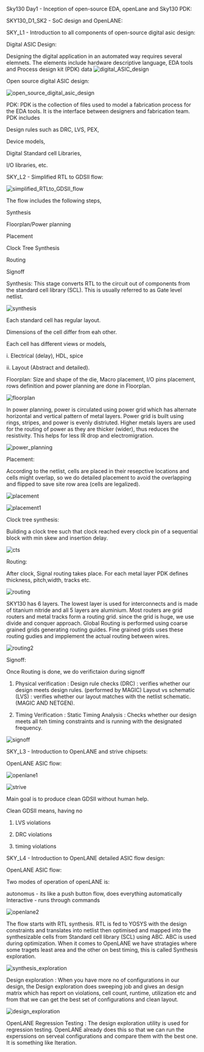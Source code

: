 Sky130 Day1 - Inception of open-source EDA, openLane and Sky130 PDK:

SKY130_D1_SK2 - SoC design and OpenLANE:

SKY_L1 - Introduction to all components of open-source digital asic design:

Digital ASIC Design:

Designing the digital application in an automated way requires several elemnets. The elements include hardware descriptive language, EDA tools and Process design kit (PDK) data
![digital_ASIC_design](https://github.com/shubhagore/openlanePDworkshop/assets/135098553/2cd65f27-8f31-4cd3-bfc1-ce8ca5f1d35d)


Open source digital ASIC design:

![open_source_digital_asic_design](https://github.com/shubhagore/openlanePDworkshop/assets/135098553/dbeedaef-770a-4510-93cc-6a56616fe18e)

PDK: PDK is the collection of files used to model a fabrication process for the EDA tools. It is the interface between designers and fabrication team. PDK includes 
       
Design rules such as DRC, LVS, PEX,

Device models,

Digital Standard cell Libraries,

I/O libraries, etc.
       

SKY_L2 - Simplified RTL to GDSII flow:

![simplified_RTLto_GDSII_flow](https://github.com/shubhagore/openlanePDworkshop/assets/135098553/2d52f407-778f-428f-a059-f61746930e06)

The flow includes the following steps,

Synthesis

Floorplan/Power planning

Placement

Clock Tree Synthesis

Routing

Signoff

Synthesis: This stage converts RTL to the circuit out of components from the standard cell library (SCL). This is usually referred to as Gate level netlist. 

![synthesis](https://github.com/shubhagore/openlanePDworkshop/assets/135098553/3a69b3c9-b655-4609-bfcc-d5b8066d9db2)

Each standard cell has regular layout.

Dimensions of the cell differ from eah other.

Each cell has different views or models,

i. Electrical (delay), HDL, spice

ii. Layout (Abstract and detailed).

Floorplan: Size and shape of the die, Macro placement, I/O pins placement, rows definition and power planning are done in Floorplan.

![floorplan](https://github.com/shubhagore/openlanePDworkshop/assets/135098553/daaedeb0-7da9-4741-8531-ac05d8d6a74d)

In power planning, power is circulated using power grid which has alternate horizontal and vertical pattern of metal layers. Power grid is built using rings, stripes, and power is evenly distriuted. Higher metals layers are used for the routing of power as they are thicker (wider), thus reduces the resistivity. This helps for less IR drop and electromigration.

![power_planning](https://github.com/shubhagore/openlanePDworkshop/assets/135098553/d24da1df-57d1-4b68-b3b4-6ba059beb12b)

Placement: 

According to the netlist, cells are placed in their resepctive locations and cells might overlap, so we do detailed placement to avoid the overlapping and flipped to save site row area (cells are legalized).

![placement](https://github.com/shubhagore/openlanePDworkshop/assets/135098553/cb5c4de7-6a2f-44eb-a4c5-4f3d2bc4624f)

![placement1](https://github.com/shubhagore/openlanePDworkshop/assets/135098553/f51d9dd9-8bf3-462b-a5b0-46da882e4008)

Clock tree synthesis:

Building a clock tree such that clock reached every clock pin of a sequential block with min skew and insertion delay.

![cts](https://github.com/shubhagore/openlanePDworkshop/assets/135098553/f4946890-8efe-49d6-9845-80b53aa6664d)

Routing:

After clock, Signal routing takes place. For each metal layer PDK defines thickness, pitch,width, tracks etc.

![routing](https://github.com/shubhagore/openlanePDworkshop/assets/135098553/57db0967-9581-45f9-935f-dbce47ae764b)

SKY130 has 6 layers. The lowest layer is used for interconnects and is made of titanium nitride and all 5 layers are aluminium. Most routers are grid routers and metal tracks form a routing grid. since the grid is huge, we use divide and conquer approach. Global Routing is performed using coarse grained grids generating routing guides. Fine grained grids uses these routing gudies and impplement the actual routing between wires.

![routing2](https://github.com/shubhagore/openlanePDworkshop/assets/135098553/6b8a6df1-fb7f-469c-99b6-319f1ad932b3)

Signoff:

Once Routing is done, we do verifictaion during signoff

1. Physical verification :
Design rule checks (DRC) : verifies whether our design meets design rules. (performed by MAGIC) Layout vs schematic (LVS) : verifies whether our layout matches with the netlist schematic.(MAGIC AND NETGEN).

2. Timing Verification : Static Timing Analysis : Checks whether our design meets all teh timing constraints and is running with the designated frequency.

![signoff](https://github.com/shubhagore/openlanePDworkshop/assets/135098553/2859e628-91c4-4cd3-aeec-a58c451c5af1)


SKY_L3 - Introduction to OpenLANE and strive chipsets:

OpenLANE ASIC flow:

![openlane1](https://github.com/shubhagore/openlanePDworkshop/assets/135098553/921304b8-c487-41e8-b2e5-e7cbf960a627)

![strive](https://github.com/shubhagore/openlanePDworkshop/assets/135098553/a05b76f6-0713-4fdc-a09c-56d037c5c208)

Main goal is to produce clean GDSII without human help.

Clean GDSII means, having no

1. LVS violations

2. DRC violations

3. timing violations


SKY_L4 - Introduction to OpenLANE detailed ASIC flow design:

OpenLANE ASIC flow:

Two modes of operation of openLANE is:

autonomus - its like a push button flow, does everything automatically
Interactive - runs through commands

![openlane2](https://github.com/shubhagore/openlanePDworkshop/assets/135098553/851e2411-a8f4-4f2b-8bea-3387a2b6a963)

The flow starts with RTL synthesis. RTL is fed to YOSYS with the design constraints and translates into netlist then optimised and mapped into the synthesizable cells from Standard cell library (SCL) using ABC. ABC is used during optimization. When it comes to OpenLANE we have stratagies where some tragets least area and the other on best timing, this is called Synthesis exploration.

![synthesis_exploration](https://github.com/shubhagore/openlanePDworkshop/assets/135098553/f14d30f6-e906-4d2c-95ae-82ca6dfb12cd)

Design exploration : When you have more no of configurations in our design, the Design exploration does sweeping job and gives an design matrix which has report on violations, cell count, runtime, utilization etc and from that we can get the best set of configurations and clean layout.

![design_exploration](https://github.com/shubhagore/openlanePDworkshop/assets/135098553/fc1100f3-5581-486d-b672-db3e341a598a)

OpenLANE Regression Testing : The design exploration utility is used for regression testing. OpenLANE already does this so that we can run the experssions on serveal configurations and compare them with the best one. It is something like Iteration.

